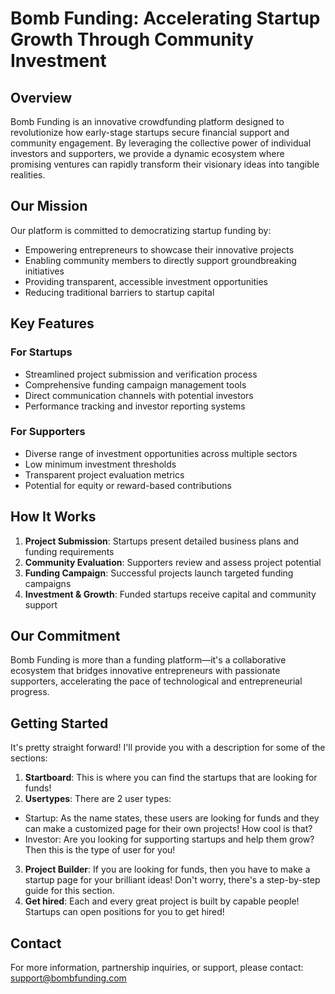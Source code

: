 # Bomb Funding: Accelerating Startup Growth Through Community Investment

## Overview

Bomb Funding is an innovative crowdfunding platform designed to revolutionize how early-stage startups secure financial support and community engagement. By leveraging the collective power of individual investors and supporters, we provide a dynamic ecosystem where promising ventures can rapidly transform their visionary ideas into tangible realities.

## Our Mission

Our platform is committed to democratizing startup funding by:
- Empowering entrepreneurs to showcase their innovative projects
- Enabling community members to directly support groundbreaking initiatives
- Providing transparent, accessible investment opportunities
- Reducing traditional barriers to startup capital

## Key Features

### For Startups
- Streamlined project submission and verification process
- Comprehensive funding campaign management tools
- Direct communication channels with potential investors
- Performance tracking and investor reporting systems

### For Supporters
- Diverse range of investment opportunities across multiple sectors
- Low minimum investment thresholds
- Transparent project evaluation metrics
- Potential for equity or reward-based contributions

## How It Works

1. **Project Submission**: Startups present detailed business plans and funding requirements
2. **Community Evaluation**: Supporters review and assess project potential
3. **Funding Campaign**: Successful projects launch targeted funding campaigns
4. **Investment & Growth**: Funded startups receive capital and community support

## Our Commitment

Bomb Funding is more than a funding platform—it's a collaborative ecosystem that bridges innovative entrepreneurs with passionate supporters, accelerating the pace of technological and entrepreneurial progress.

## Getting Started

It's pretty straight forward! I'll provide you with a description for some of the sections:
1. **Startboard**: This is where you can find the startups that are looking for funds!
2. **Usertypes**: There are 2 user types:
- Startup: As the name states, these users are looking for funds and they can make a customized page for their own projects! How cool is that?
- Investor: Are you looking for supporting startups and help them grow? Then this is the type of user for you!
3. **Project Builder**: If you are looking for funds, then you have to make a startup page for your brilliant ideas! Don't worry, there's a step-by-step guide for this section.
4. **Get hired**: Each and every great project is built by capable people! Startups can open positions for you to get hired!

## Contact

For more information, partnership inquiries, or support, please contact: support@bombfunding.com
